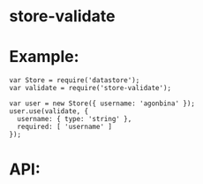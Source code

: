 store-validate
====

Example:
====
```
var Store = require('datastore');
var validate = require('store-validate');

var user = new Store({ username: 'agonbina' });
user.use(validate, {
  username: { type: 'string' },
  required: [ 'username' ]
});

```

API:
====
